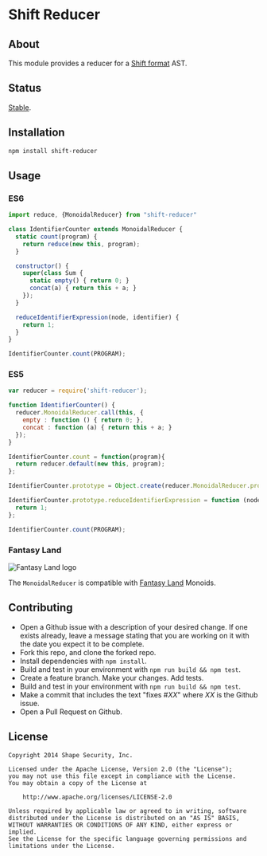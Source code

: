 Shift Reducer
=============


## About

This module provides a reducer for a [Shift format](https://github.com/shapesecurity/shift-spec) AST.


## Status

[Stable](http://nodejs.org/api/documentation.html#documentation_stability_index).


## Installation

```sh
npm install shift-reducer
```


## Usage

### ES6

```js
import reduce, {MonoidalReducer} from "shift-reducer"

class IdentifierCounter extends MonoidalReducer {
  static count(program) {
    return reduce(new this, program);
  }

  constructor() {
    super(class Sum {
      static empty() { return 0; }
      concat(a) { return this + a; }
    });
  }

  reduceIdentifierExpression(node, identifier) {
    return 1;
  }
}

IdentifierCounter.count(PROGRAM);
```

### ES5

```js
var reducer = require('shift-reducer');

function IdentifierCounter() {
  reducer.MonoidalReducer.call(this, {
    empty : function () { return 0; },
    concat : function (a) { return this + a; }
  });
}

IdentifierCounter.count = function(program){
  return reducer.default(new this, program);
};

IdentifierCounter.prototype = Object.create(reducer.MonoidalReducer.prototype);

IdentifierCounter.prototype.reduceIdentifierExpression = function (node, identifier) {
  return 1;
};

IdentifierCounter.count(PROGRAM);
```


### Fantasy Land

![Fantasy Land logo](https://github.com/fantasyland/fantasy-land/raw/master/logo.png "Fantasy Land")

The `MonoidalReducer` is compatible with [Fantasy Land](https://github.com/fantasyland/fantasy-land) Monoids.


## Contributing

* Open a Github issue with a description of your desired change. If one exists already, leave a message stating that you are working on it with the date you expect it to be complete.
* Fork this repo, and clone the forked repo.
* Install dependencies with `npm install`.
* Build and test in your environment with `npm run build && npm test`.
* Create a feature branch. Make your changes. Add tests.
* Build and test in your environment with `npm run build && npm test`.
* Make a commit that includes the text "fixes #*XX*" where *XX* is the Github issue.
* Open a Pull Request on Github.


## License

    Copyright 2014 Shape Security, Inc.

    Licensed under the Apache License, Version 2.0 (the "License");
    you may not use this file except in compliance with the License.
    You may obtain a copy of the License at

        http://www.apache.org/licenses/LICENSE-2.0

    Unless required by applicable law or agreed to in writing, software
    distributed under the License is distributed on an "AS IS" BASIS,
    WITHOUT WARRANTIES OR CONDITIONS OF ANY KIND, either express or implied.
    See the License for the specific language governing permissions and
    limitations under the License.
